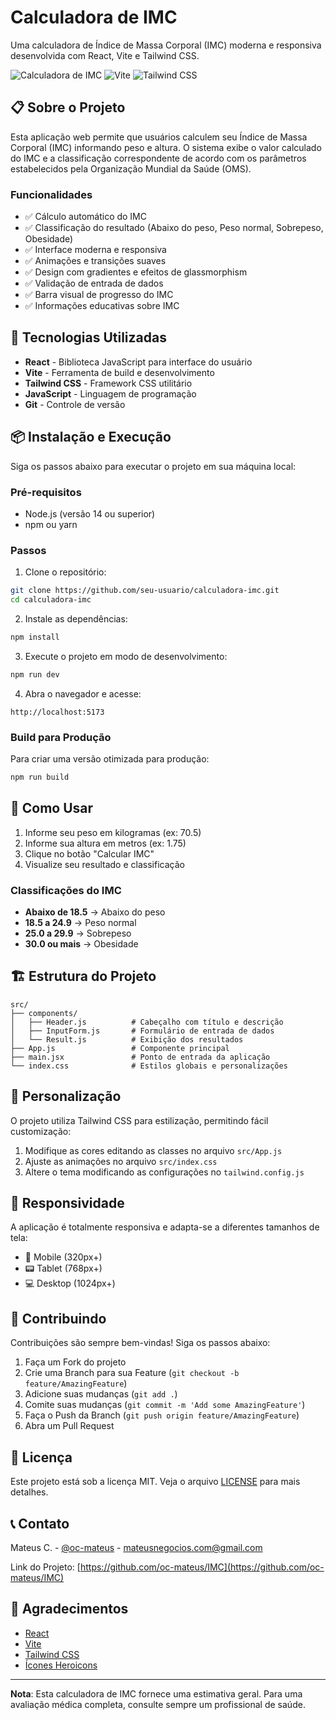 # Calculadora de IMC

Uma calculadora de Índice de Massa Corporal (IMC) moderna e responsiva desenvolvida com React, Vite e Tailwind CSS.

![Calculadora de IMC](https://img.shields.io/badge/React-18.2.0-blue) ![Vite](https://img.shields.io/badge/Vite-4.4.0-purple) ![Tailwind CSS](https://img.shields.io/badge/Tailwind_CSS-3.3.0-cyan)

## 📋 Sobre o Projeto

Esta aplicação web permite que usuários calculem seu Índice de Massa Corporal (IMC) informando peso e altura. O sistema exibe o valor calculado do IMC e a classificação correspondente de acordo com os parâmetros estabelecidos pela Organização Mundial da Saúde (OMS).

### Funcionalidades

- ✅ Cálculo automático do IMC
- ✅ Classificação do resultado (Abaixo do peso, Peso normal, Sobrepeso, Obesidade)
- ✅ Interface moderna e responsiva
- ✅ Animações e transições suaves
- ✅ Design com gradientes e efeitos de glassmorphism
- ✅ Validação de entrada de dados
- ✅ Barra visual de progresso do IMC
- ✅ Informações educativas sobre IMC

## 🚀 Tecnologias Utilizadas

- **React** - Biblioteca JavaScript para interface do usuário
- **Vite** - Ferramenta de build e desenvolvimento
- **Tailwind CSS** - Framework CSS utilitário
- **JavaScript** - Linguagem de programação
- **Git** - Controle de versão

## 📦 Instalação e Execução

Siga os passos abaixo para executar o projeto em sua máquina local:

### Pré-requisitos

- Node.js (versão 14 ou superior)
- npm ou yarn

### Passos

1. Clone o repositório:
```bash
git clone https://github.com/seu-usuario/calculadora-imc.git
cd calculadora-imc
```

2. Instale as dependências:
```bash
npm install
```

3. Execute o projeto em modo de desenvolvimento:
```bash
npm run dev
```

4. Abra o navegador e acesse:
```
http://localhost:5173
```

### Build para Produção

Para criar uma versão otimizada para produção:

```bash
npm run build
```

## 🎯 Como Usar

1. Informe seu peso em kilogramas (ex: 70.5)
2. Informe sua altura em metros (ex: 1.75)
3. Clique no botão "Calcular IMC"
4. Visualize seu resultado e classificação

### Classificações do IMC

- **Abaixo de 18.5** → Abaixo do peso
- **18.5 a 24.9** → Peso normal
- **25.0 a 29.9** → Sobrepeso
- **30.0 ou mais** → Obesidade

## 🏗️ Estrutura do Projeto

```
src/
├── components/
│   ├── Header.js          # Cabeçalho com título e descrição
│   ├── InputForm.js       # Formulário de entrada de dados
│   └── Result.js          # Exibição dos resultados
├── App.js                 # Componente principal
├── main.jsx               # Ponto de entrada da aplicação
└── index.css              # Estilos globais e personalizações
```

## 🎨 Personalização

O projeto utiliza Tailwind CSS para estilização, permitindo fácil customização:

1. Modifique as cores editando as classes no arquivo `src/App.js`
2. Ajuste as animações no arquivo `src/index.css`
3. Altere o tema modificando as configurações no `tailwind.config.js`

## 📱 Responsividade

A aplicação é totalmente responsiva e adapta-se a diferentes tamanhos de tela:

- 📱 Mobile (320px+)
- 📟 Tablet (768px+)
- 💻 Desktop (1024px+)

## 🤝 Contribuindo

Contribuições são sempre bem-vindas! Siga os passos abaixo:

1. Faça um Fork do projeto
2. Crie uma Branch para sua Feature (`git checkout -b feature/AmazingFeature`)
3. Adicione suas mudanças (`git add .`)
4. Comite suas mudanças (`git commit -m 'Add some AmazingFeature'`)
5. Faça o Push da Branch (`git push origin feature/AmazingFeature`)
6. Abra um Pull Request

## 📄 Licença

Este projeto está sob a licença MIT. Veja o arquivo [LICENSE](LICENSE) para mais detalhes.

## 📞 Contato

Mateus C. - [@oc-mateus](https://github.com/oc-mateus) - mateusnegocios.com@gmail.com

Link do Projeto: [https://github.com/oc-mateus/IMC](https://github.com/oc-mateus/IMC)

## 🙌 Agradecimentos

- [React](https://reactjs.org/)
- [Vite](https://vitejs.dev/)
- [Tailwind CSS](https://tailwindcss.com/)
- [Ícones Heroicons](https://heroicons.com/)

---

**Nota**: Esta calculadora de IMC fornece uma estimativa geral. Para uma avaliação médica completa, consulte sempre um profissional de saúde.
